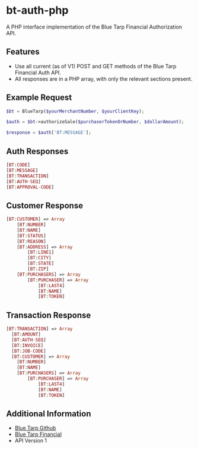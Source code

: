 bt-auth-php
===========

A PHP interface implementation of the Blue Tarp Financial Authorization API.

Features
--------
* Use all current (as of V1) POST and GET methods of the Blue Tarp Financial Auth API.
* All responses are in a PHP array, with only the relevant sections present.

Example Request
---------------
```php
$bt = BlueTarp($yourMerchantNumber, $yourClientKey);

$auth = $bt->authorizeSale($purchaserTokenOrNumber, $dollarAmount);

$response = $auth['BT:MESSAGE'];

```

Auth Responses
--------------
```php
[BT:CODE]
[BT:MESSAGE]
[BT:TRANSACTION]
[BT:AUTH-SEQ]
[BT:APPROVAL-CODE]
```

Customer Response
-----------------
```php
[BT:CUSTOMER] => Array
	[BT:NUMBER]
	[BT:NAME]
	[BT:STATUS]
	[BT:REASON]
	[BT:ADDRESS] => Array
		[BT:LINE1]
		[BT:CITY]
		[BT:STATE]
		[BT:ZIP]
	[BT:PURCHASERS] => Array
		[BT:PURCHASER] => Array
			[BT:LAST4]
			[BT:NAME]
			[BT:TOKEN]
```

Transaction Response
--------------------
```php
[BT:TRANSACTION] => Array
  [BT:AMOUNT]
  [BT:AUTH-SEQ]
  [BT:INVOICE]
  [BT:JOB-CODE]
  [BT:CUSTOMER] => Array
  	[BT:NUMBER]
  	[BT:NAME]
  	[BT:PURCHASERS] => Array
  		[BT:PURCHASER] => Array
  			[BT:LAST4]
  			[BT:NAME]
  			[BT:TOKEN]
```

Additional Information
----------------------
* [Blue Tarp Github](https://github.com/BlueTarp)
* [Blue Tarp Financial](https://www.bluetarp.com/index)
* API Version 1
